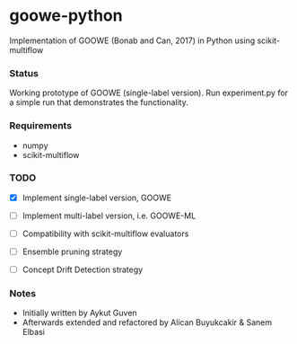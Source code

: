 # goowe-python
Implementation of GOOWE (Bonab and Can, 2017) in Python using scikit-multiflow

### Status
Working prototype of GOOWE (single-label version). Run experiment.py for a simple run that demonstrates the functionality.

### Requirements
* numpy
* scikit-multiflow

### TODO

- [x] Implement single-label version, GOOWE
- [ ] Implement multi-label version, i.e. GOOWE-ML
- [ ] Compatibility with scikit-multiflow evaluators
- [ ] Ensemble pruning strategy
- [ ] Concept Drift Detection strategy


### Notes
* Initially written by Aykut Guven
* Afterwards extended and refactored by Alican Buyukcakir & Sanem Elbasi

